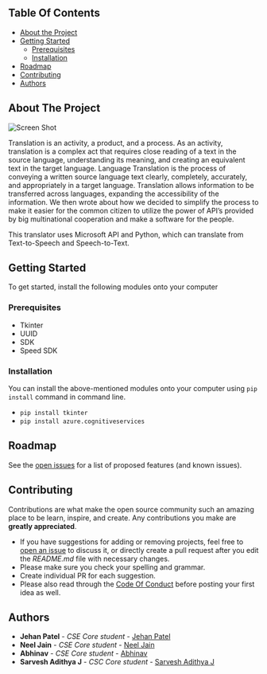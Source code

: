 ## Table Of Contents

* [About the Project](#about-the-project)
* [Getting Started](#getting-started)
  * [Prerequisites](#prerequisites)
  * [Installation](#installation)
* [Roadmap](#roadmap)
* [Contributing](#contributing)
* [Authors](#authors)

## About The Project

![Screen Shot](https://user-images.githubusercontent.com/90050088/233441341-2286f810-0dd2-44b6-866c-ab82d29a399d.png)


Translation is an activity, a product, and a process. As an activity, translation is a complex act that requires close reading of a text in the source language, understanding its meaning, and creating an equivalent text in the target language. Language Translation is the process of conveying a written source language text clearly, completely, accurately, and appropriately in a target language. Translation allows information to be transferred across languages, expanding the accessibility of the information. We then wrote about how we decided to simplify the process to make it easier for the common citizen to utilize the power of API’s provided by big multinational cooperation and make a software for the people.

This translator uses Microsoft API and Python, which can translate from Text-to-Speech and Speech-to-Text.



## Getting Started

To get started, install the following modules onto your computer 

### Prerequisites

- Tkinter
- UUID
- SDK
- Speed SDK

### Installation

You can install the above-mentioned modules onto your computer using `pip install` command in command line.

- `pip install tkinter`
- `pip install azure.cognitiveservices`

## Roadmap

See the [open issues](https://github.com/JehanPatel/Language-Translator/issues) for a list of proposed features (and known issues).

## Contributing

Contributions are what make the open source community such an amazing place to be learn, inspire, and create. Any contributions you make are **greatly appreciated**.
* If you have suggestions for adding or removing projects, feel free to [open an issue](https://github.com/JehanPatel/Language-Translator/issues/new) to discuss it, or directly create a pull request after you edit the *README.md* file with necessary changes.
* Please make sure you check your spelling and grammar.
* Create individual PR for each suggestion.
* Please also read through the [Code Of Conduct](https://github.com/JehanPatel/Language-Translator/blob/main/CODE_OF_CONDUCT.md) before posting your first idea as well.

## Authors

* **Jehan Patel** - *CSE Core student* - [Jehan Patel](https://github.com/JehanPatel)
* **Neel Jain** - *CSE Core student* - [Neel Jain](https://github.com/Neel-2002)
* **Abhinav** - *CSE Core student* - [Abhinav](https://github.com/Abhinav4291)
* **Sarvesh Adithya J** - *CSC Core student* - [Sarvesh Adithya J](https://github.com/sarveshadithya17)





